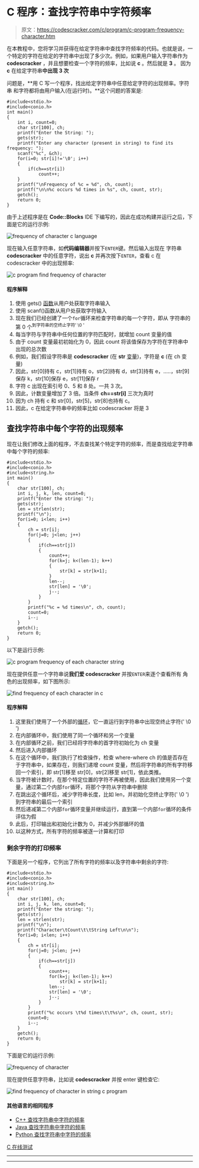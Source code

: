 # C 程序：查找字符串中字符频率

> 原文：<https://codescracker.com/c/program/c-program-frequency-character.htm>

在本教程中，您将学习并获得在给定字符串中查找字符频率的代码。也就是说，一个特定的字符在给定的字符串中出现了多少次。例如，如果用户输入字符串作为 **codescracker** ，并且想要检查一个字符的频率，比如说 **c** 。然后就是 **3** 。 因为 **c** 在给定字符串**中出现 3 次**

问题是，**用 C 写一个程序，找出给定字符串中任意给定字符的出现频率。字符串 和字符都将由用户输入(在运行时)。**这个问题的答案是:

```
#include<stdio.h>
#include<conio.h>
int main()
{
    int i, count=0;
    char str[100], ch;
    printf("Enter the String: ");
    gets(str);
    printf("Enter any character (present in string) to find its frequency: ");
    scanf("%c", &ch);
    for(i=0; str[i]!='\0'; i++)
    {
        if(ch==str[i])
            count++;
    }
    printf("\nFrequency of %c = %d", ch, count);
    printf("\n\n%c occurs %d times in %s", ch, count, str);
    getch();
    return 0;
}
```

由于上述程序是在 **Code::Blocks** IDE 下编写的，因此在成功构建并运行之后，下面是它的运行示例:

![frequency of character c language](img/dcf68d685cdadaa76819164ed568d4aa.png)

现在输入任意字符串，如**代码编辑器**并按下`ENTER`键。然后输入出现在 字符串 **codescracker** 中的任意字符，说出 **c** 并再次按下`ENTER`，查看 c 在 codescracker 中的出现频率:

![c program find frequency of character](img/1ef9104691b608018412da24058ad4c3.png)

#### 程序解释

1.  使用 gets() [函数](/c/c-functions.htm)从用户处获取字符串输入
2.  使用 scanf()函数从用户处获取字符输入
3.  现在我们已经创建了一个`for`循环来检查字符串的每一个字符，即从 字符串的第 0 个<sup>到字符串的空终止字符' \0 '</sup>
4.  每当字符与字符串中任何位置的字符匹配时，就增加 count 变量的值
5.  由于 count 变量最初初始化为 0，因此 count 将该值保存为字符在字符串中出现的总次数
6.  例如，我们假设字符串是 **codescracker** (在 **str** [变量](/c/c-variables.htm))，字符是 **c** (在 ch 变量)
7.  因此，str[0]持有 c，str[1]持有 o，str[2]持有 d，str[3]持有 e，.....，str[9]保存 k，str[10]保存 e，str[11]保存 r
8.  字符 c 出现在索引号 0、5 和 8 处。一共 3 次。
9.  因此，计数变量增加了 3 倍。当条件 **ch==str[i]** 三次为真时
10.  因为 ch 持有 c 和 str[0]，str[5]，str[8]也持有 c。
11.  因此，c 在给定字符串中的频率比如 codescracker 将是 3

## 查找字符串中每个字符的出现频率

现在让我们修改上面的程序，不去查找某个特定字符的频率，而是查找给定字符串中每个字符的频率:

```
#include<stdio.h>
#include<conio.h>
#include<string.h>
int main()
{
    char str[100], ch;
    int i, j, k, len, count=0;
    printf("Enter the string: ");
    gets(str);
    len = strlen(str);
    printf("\n");
    for(i=0; i<len; i++)
    {
        ch = str[i];
        for(j=0; j<len; j++)
        {
            if(ch==str[j])
            {
                count++;
                for(k=j; k<(len-1); k++)
                {
                    str[k] = str[k+1];
                }
                len--;
                str[len] = '\0';
                j--;
            }
        }
        printf("%c = %d times\n", ch, count);
        count=0;
        i--;
    }
	getch();
	return 0;
}
```

以下是运行示例:

![c program frequency of each character string](img/4657c24ad54828f1af303425306258a6.png)

现在提供任意一个字符串说**我们爱 codescracker** 并按`ENTER`来逐个查看所有 角色的出现频率，如下图所示:

![find frequency of each character in c](img/3e2c537f73a4da43d79b21c4d95a37da.png)

#### 程序解释

1.  这里我们使用了一个外部的[循环](/c/c-loops.htm)，它一直运行到字符串中出现空终止字符(' \0 ')
2.  在内部循环中，我们使用了同一个循环和另一个变量
3.  在内部循环之前，我们已经将字符串的首字符初始化为 ch 变量
4.  然后进入内部循环
5.  在这个循环中，我们执行了检查操作，检查 where-where ch 的值是否存在于字符串中，如果存在，则我们递增 count 变量，然后将字符串的所有字符移回一个索引，即 str[1]移至 str[0]，str[2]移至 str[1]，依此类推。
6.  当字符被计数时，在那个特定位置的字符不再被使用，因此我们使用另一个变量，通过第二个内部`for`循环，将那个字符从字符串中删除
7.  在跳出这个循环后，减少字符串长度，比如 len，并初始化空终止字符(' \0 ')到字符串的最后一个索引
8.  然后递减第二个内部`for`循环变量并继续运行，直到第一个内部`for`循环的条件评估为假
9.  此后，打印输出和初始化计数为 0，并减少外部循环的值
10.  以这种方式，所有字符的频率被逐一计算和打印

### 剩余字符的打印频率

下面是另一个程序，它列出了所有字符的频率以及字符串中剩余的字符:

```
#include<stdio.h>
#include<conio.h>
#include<string.h>
int main()
{
    char str[100], ch;
    int i, j, k, len, count=0;
    printf("Enter the string: ");
    gets(str);
    len = strlen(str);
    printf("\n");
    printf("Character\tCount\t\tString Left\n\n");
    for(i=0; i<len; i++)
    {
        ch = str[i];
        for(j=0; j<len; j++)
        {
            if(ch==str[j])
            {
                count++;
                for(k=j; k<(len-1); k++)
                    str[k] = str[k+1];
                len--;
                str[len] = '\0';
                j--;
            }
        }
        printf("%c occurs \t%d times\t\t%s\n", ch, count, str);
        count=0;
        i--;
    }
    getch();
    return 0;
}
```

下面是它的运行示例:

![frequency of character](img/e39f1b048a003fdcc59c3abd687e8b1c.png)

现在提供任意字符串，比如说 **codescracker** 并按 enter 键检查它:

![find frequency of character in string c program](img/845485790c024bf23b676ccfffa73106.png)

#### 其他语言的相同程序

*   [C++ 查找字符串中字符的频率](/cpp/program/cpp-program-frequency-character.htm)
*   [Java 查找字符串中字符的频率](/java/program/java-program-find-frequency-of-character.htm)
*   [Python 查找字符串中字符的频率](/python/program/python-program-count-character-in-string.htm)

[C 在线测试](/exam/showtest.php?subid=2)

* * *

* * *